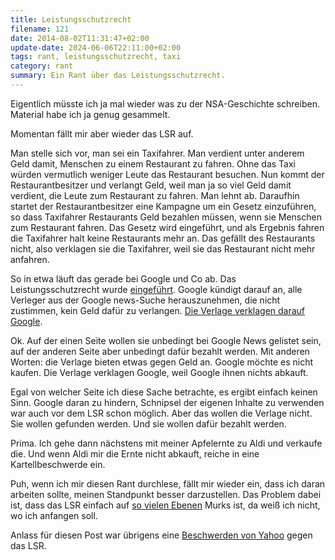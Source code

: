 ```yaml
---
title: Leistungsschutzrecht
filename: 121
date: 2014-08-02T11:31:47+02:00
update-date: 2024-06-06T22:11:00+02:00
tags: rant, leistungsschutzrecht, taxi
category: rant
summary: Ein Rant über das Leistungsschutzrecht.
---
```


Eigentlich müsste ich ja mal wieder was zu der NSA-Geschichte schreiben. Material habe ich ja genug gesammelt.

Momentan fällt mir aber wieder das LSR auf.

Man stelle sich vor, man sei ein Taxifahrer. Man verdient unter anderem Geld damit, Menschen zu einem Restaurant zu fahren. Ohne das Taxi würden vermutlich weniger Leute das Restaurant besuchen. Nun kommt der Restaurantbesitzer und verlangt Geld, weil man ja so viel Geld damit verdient, die Leute zum Restaurant zu fahren. Man lehnt ab. Daraufhin startet der Restaurantbesitzer eine Kampagne um ein Gesetz einzuführen, so dass Taxifahrer Restaurants Geld bezahlen müssen, wenn sie Menschen zum Restaurant fahren. Das Gesetz wird eingeführt, und als Ergebnis fahren die Taxifahrer halt keine Restaurants mehr an. Das gefällt des Restaurants nicht, also verklagen sie die Taxifahrer, weil sie das Restaurant nicht mehr anfahren.

So in etwa läuft das gerade bei Google und Co ab. Das Leistungsschutzrecht wurde [eingeführt](https://www.heise.de/newsticker/meldung/Bundesrat-winkt-Leistungsschutzrecht-durch-1828100.html). Google kündigt darauf an, alle Verleger aus der Google news-Suche herauszunehmen, die nicht zustimmen, kein Geld dafür zu verlangen. [Die Verlage verklagen darauf Google](https://www.heise.de/newsticker/meldung/Verlage-reichen-Kartellbeschwerde-gegen-Google-ein-2237428.html).

Ok. Auf der einen Seite wollen sie unbedingt bei Google News gelistet sein, auf der anderen Seite aber unbedingt dafür bezahlt werden. Mit anderen Worten: die Verlage bieten etwas gegen Geld an. Google möchte es nicht kaufen. Die Verlage verklagen Google, weil Google ihnen nichts abkauft.

Egal von welcher Seite ich diese Sache betrachte, es ergibt einfach keinen Sinn. Google daran zu hindern, Schnipsel der eigenen Inhalte zu verwenden war auch vor dem LSR schon möglich. Aber das wollen die Verlage nicht. Sie wollen gefunden werden. Und sie wollen dafür bezahlt werden.

Prima. Ich gehe dann nächstens mit meiner Apfelernte zu Aldi und verkaufe die. Und wenn Aldi mir die Ernte nicht abkauft, reiche in eine Kartellbeschwerde ein.

Puh, wenn ich mir diesen Rant durchlese, fällt mir wieder ein, dass ich daran arbeiten sollte, meinen Standpunkt besser darzustellen. Das Problem dabei ist, dass das LSR einfach auf [so vielen Ebenen](https://tvtropes.org/pmwiki/pmwiki.php/Main/ThisIsWrongOnSoManyLevels) Murks ist, da weiß ich nicht, wo ich anfangen soll.

Anlass für diesen Post war übrigens eine [Beschwerden von Yahoo](https://www.heise.de/newsticker/meldung/Leistungsschutzrecht-Yahoo-beschwert-sich-beim-Verfassungsgericht-2281989.html) gegen das LSR.
